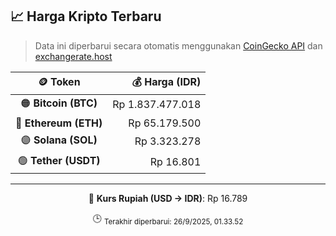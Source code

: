 

<!-- HARGA_KRIPTO -->
## 📈 Harga Kripto Terbaru

> Data ini diperbarui secara otomatis menggunakan [CoinGecko API](https://www.coingecko.com/) dan [exchangerate.host](https://exchangerate.host/)

<div align="center">

| 🪙 Token | 💰 Harga (IDR) |
|:------:|---------------:|
| 🟠 **Bitcoin (BTC)**   | Rp 1.837.477.018 |
| 🔵 **Ethereum (ETH)**  | Rp 65.179.500 |
| 🟣 **Solana (SOL)**    | Rp 3.323.278 |
| 🟢 **Tether (USDT)**   | Rp 16.801 |

---

💱 **Kurs Rupiah (USD → IDR)**: Rp 16.789

🕒 <sub>Terakhir diperbarui: 26/9/2025, 01.33.52</sub>

</div>
<!-- /HARGA_KRIPTO -->